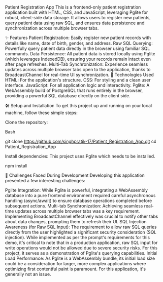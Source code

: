 Patient Registration App
This is a frontend-only patient registration application built with HTML, CSS, and JavaScript, leveraging Pglite for robust, client-side data storage. It allows users to register new patients, query patient data using raw SQL, and ensures data persistence and synchronization across multiple browser tabs.

✨ Features
Patient Registration: Easily register new patient records with details like name, date of birth, gender, and address.
Raw SQL Querying: Powerfully query patient data directly in the browser using familiar SQL commands.
Data Persistence: All patient data is stored locally using Pglite (which leverages IndexedDB), ensuring your records remain intact even after page refreshes.
Multi-Tab Synchronization: Experience seamless updates across multiple browser tabs open to the application, thanks to BroadcastChannel for real-time UI synchronization.
🚀 Technologies Used
HTML: For the application's structure.
CSS: For styling and a clean user interface.
JavaScript: For all application logic and interactivity.
Pglite: A WebAssembly build of PostgreSQL that runs entirely in the browser, providing a powerful SQL database directly on the client side.

🛠️ Setup and Installation
To get this project up and running on your local machine, follow these simple steps:

Clone the repository:

Bash

git clone https://github.com/singhpratik-17/Patient_Registration_App.git
cd Patient_Registration_App

Install dependencies:
This project uses Pglite which needs to be installed.

npm install



🚧 Challenges Faced During Development
Developing this application presented a few interesting challenges:

Pglite Integration: While Pglite is powerful, integrating a WebAssembly database into a pure frontend environment required careful asynchronous handling (async/await) to ensure database operations completed before subsequent actions.
Multi-tab Synchronization: Achieving seamless real-time updates across multiple browser tabs was a key requirement. Implementing BroadcastChannel effectively was crucial to notify other tabs about data changes, prompting them to refresh their UI.
SQL Injection Awareness (for Raw SQL Input): The requirement to allow raw SQL queries directly from the user highlighted a significant security consideration (SQL injection). While implemented as per the prompt's requirements for this demo, it's critical to note that in a production application, raw SQL input for write operations would not be allowed due to severe security risks. For this project, it serves as a demonstration of Pglite's querying capabilities.
Initial Load Performance: As Pglite is a WebAssembly bundle, its initial load size could be a consideration for larger, more complex applications where optimizing first contentful paint is paramount. For this application, it's generally not an issue.
